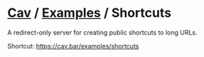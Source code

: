 # [Cav](https://cav.bar) / [Examples](../README.md) / Shortcuts

A redirect-only server for creating public shortcuts to long URLs.

Shortcut: https://cav.bar/examples/shortcuts
